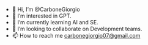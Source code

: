 - 👋 Hi, I’m @CarboneGiorgio
- 👀 I’m interested in GPT.
- 🌱 I’m currently learning AI and SE.
- 💞️ I’m looking to collaborate on Development teams.
- 📫 How to reach me carbonegiorgio07@gmail.com

<!---
CarboneGiorgio/CarboneGiorgio is a ✨ special ✨ repository because its `README.md` (this file) appears on your GitHub profile.
You can click the Preview link to take a look at your changes.
--->
